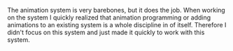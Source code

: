 The animation system is very barebones, but it does the job. When working on the system I quickly realized that animation programming or adding animations to an existing system is a whole discipline in of itself. Therefore I didn't focus on this system and just made it quickly to work with this system.
